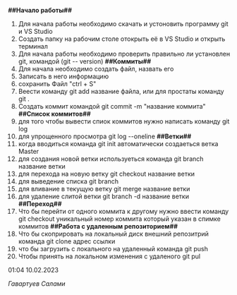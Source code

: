
**##Начало работы##**
1. Для начала работы необходимо скачать и устоновить программу git и VS Studio
2. Создать папку на рабочим столе отокрыть её в VS Studio и открыть терминал
3. Для начала работы необходимо проверить правильно ли установлен git, командой (git --
version)
**##Коммиты##**
1. Для начала необходимо создать файл, назвать его
2. Записать в него информацию
3. сохранить Файл "ctrl + S"
4. Веести команду git add название файла, или для простаты команду git .
5. Создать коммит командой git commit -m "название коммита"
**##Список коммитов##**
1. для того чтобы вывести спиок коммитов нужно написать команду git log
2. для упрощенного просмотра git log --oneline 
**##Ветки##**
1. когда вводиться команда git init автоматически создаеться ветка Master
2. для создания новой ветки используеться команда git branch название ветки
3. для перехода на новую ветку git checkout название ветки
4. для выведение списка git branch
5. для вливание в текущую ветку git merge название ветки
6. для удаление слитой ветки git branch -d название ветки
**##Переход##**
1. Что бы перейти от одного коммита к другому нужно ввести команду git checkout уникальный номер коммита который указан в спимке коммитов
**##Работа с удаленным репозиторием##**
1. Что бы скоприровать на локальный диск внешний репозитрий команда git clone адрес ссылки
2. что бы загрузить с локального на удаленный команда git push
3. Чтобы принять на локальном изменения с удаленого git pul


01:04
10.02.2023

*Гавартуев Салами*